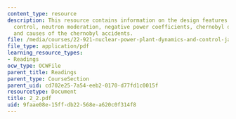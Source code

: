 ```yaml
---
content_type: resource
description: This resource contains information on the design features of reactor
  control, neutron moderation, negative power coefficients, chernobyl design features,
  and causes of the chernobyl accidents.
file: /media/courses/22-921-nuclear-power-plant-dynamics-and-control-january-iap-2006/9faae08e15ffdb22568ea620c0f314f8_2_2.pdf
file_type: application/pdf
learning_resource_types:
- Readings
ocw_type: OCWFile
parent_title: Readings
parent_type: CourseSection
parent_uid: cd702e25-7a54-eeb2-0170-d77fd1c0015f
resourcetype: Document
title: 2_2.pdf
uid: 9faae08e-15ff-db22-568e-a620c0f314f8
---
```

